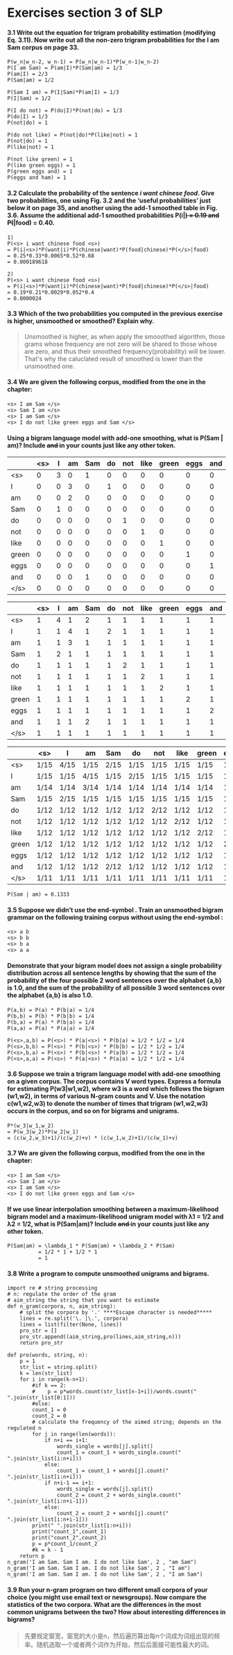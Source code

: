 # Exercises section 3 of SLP

#### 3.1 Write out the equation for trigram probability estimation (modifying Eq. 3.11). Now write out all the non-zero trigram probabilities for the I am Sam corpus on page 33.

    P(w_n|w_n-2, w_n-1) = P(w_n|w_n-1)*P(w_n-1|w_n-2)
    P(I am Sam) = P(am|I)*P(Sam|am) = 1/3
    P(am|I) = 2/3
    P(Sam|am) = 1/2

    P(Sam I am) = P(I|Sam)*P(am|I) = 1/3
    P(I|Sam) = 1/2

    P(I do not) = P(do|I)*P(not|do) = 1/3
    P(do|I) = 1/3
    P(not|do) = 1

    P(do not like) = P(not|do)*P(like|not) = 1
    P(not|do) = 1
    P(like|not) = 1

    P(not like green) = 1
    P(like green eggs) = 1
    P(green eggs and) = 1
    P(eggs and ham) = 1

#### 3.2 Calculate the probability of the sentence *i want chinese food*. Give two probabilities, one using Fig. 3.2 and the ‘useful probabilities’ just below it on page 35, and another using the add-1 smoothed table in Fig. 3.6. Assume the additional add-1 smoothed probabilities P(i|<s>) = 0.19 and P(</s>|food) = 0.40.

    1)
    P(<s> i want chinese food <s>)
    = P(i|<s>)*P(want|i)*P(chinese|want)*P(food|chinese)*P(</s>|food)
    = 0.25*0.33*0.0065*0.52*0.68
    = 0.000189618

    2)
    P(<s> i want chinese food <s>)
    = P(i|<s>)*P(want|i)*P(chinese|want)*P(food|chinese)*P(</s>|food)
    = 0.19*0.21*0.0029*0.052*0.4
    = 0.0000024

#### 3.3 Which of the two probabilities you computed in the previous exercise is higher, unsmoothed or smoothed? Explain why.

> Unsmoothed is higher, as when apply the smooothed algorithm, those grams whose frequency are not zero will be shared to those whose are zero, and thus their smoothed frequency(probability) will be lower. That's why the caluclated result of smoothed is lower than the unsmoothed one.

#### 3.4 We are given the following corpus, modified from the one in the chapter:
    <s> I am Sam </s>
    <s> Sam I am </s>
    <s> I am Sam </s>
    <s> I do not like green eggs and Sam </s>

#### Using a bigram language model with add-one smoothing, what is P(Sam | am)? Include <s> and </s> in your counts just like any other token.

|   |   \<s>| I |am |Sam|do |not|like|green|eggs|and|\</s>|
|---|---|---|---|---|---|---|---|---|---|---|---|
| \<s>  | 0 | 3 | 0 | 1 | 0 | 0 | 0  | 0   | 0 | 0 | 0 |
| I     | 0 | 0 | 3 | 0 | 1 | 0 | 0  | 0   | 0 | 0 | 0 |
| am    | 0 | 0 | 2 | 0 | 0 | 0 | 0  | 0   | 0 | 0 | 1 |
| Sam   | 0 | 1 | 0 | 0 | 0 | 0 | 0  | 0   | 0 | 0 | 3 |
| do    | 0 | 0 | 0 | 0 | 0 | 1 | 0  | 0   | 0 | 0 | 0 |
| not   | 0 | 0 | 0 | 0 | 0 | 0 | 1  | 0   | 0 | 0 | 0 |
| like  | 0 | 0 | 0 | 0 | 0 | 0 | 0  | 1   | 0 | 0 | 0 |
| green | 0 | 0 | 0 | 0 | 0 | 0 | 0  | 0   | 1 | 0 | 0 |
| eggs  | 0 | 0 | 0 | 0 | 0 | 0 | 0  | 0   | 0 | 1 | 0 |
| and   | 0 | 0 | 0 | 1 | 0 | 0 | 0  | 0   | 0 | 0 | 0 |
| \</s> | 0 | 0 | 0 | 0 | 0 | 0 | 0  | 0   | 0 | 0 | 0 |

|   |   \<s>| I |am |Sam|do |not|like|green|eggs|and|\</s>|
|---|---|---|---|---|---|---|---|---|---|---|---|
| \<s>  | 1 | 4 | 1 | 2 | 1 | 1 | 1  | 1   | 1 | 1 | 1 |
| I     | 1 | 1 | 4 | 1 | 2 | 1 | 1  | 1   | 1 | 1 | 1 |
| am    | 1 | 1 | 3 | 1 | 1 | 1 | 1  | 1   | 1 | 1 | 2 |
| Sam   | 1 | 2 | 1 | 1 | 1 | 1 | 1  | 1   | 1 | 1 | 4 |
| do    | 1 | 1 | 1 | 1 | 1 | 2 | 1  | 1   | 1 | 1 | 1 |
| not   | 1 | 1 | 1 | 1 | 1 | 1 | 2  | 1   | 1 | 1 | 1 |
| like  | 1 | 1 | 1 | 1 | 1 | 1 | 1  | 2   | 1 | 1 | 1 |
| green | 1 | 1 | 1 | 1 | 1 | 1 | 1  | 1   | 2 | 1 | 1 |
| eggs  | 1 | 1 | 1 | 1 | 1 | 1 | 1  | 1   | 1 | 2 | 1 |
| and   | 1 | 1 | 1 | 2 | 1 | 1 | 1  | 1   | 1 | 1 | 1 |
| \</s> | 1 | 1 | 1 | 1 | 1 | 1 | 1  | 1   | 1 | 1 | 1 |

|   |   \<s>| I |am |Sam|do |not|like|green|eggs|and|\</s>|
|---|---|---|---|---|---|---|---|---|---|---|---|
| \<s>  | 1/15 | 4/15 | 1/15 | 2/15 | 1/15 | 1/15 | 1/15  | 1/15   | 1/15 | 1/15 | 1/15 |
| I     | 1/15 | 1/15 | 4/15 | 1/15 | 2/15 | 1/15 | 1/15  | 1/15   | 1/15 | 1/15 | 1/15 |
| am    | 1/14 | 1/14 | 3/14 | 1/14 | 1/14 | 1/14 | 1/14  | 1/14   | 1/14 | 1/14 | 2/14 |
| Sam   | 1/15 | 2/15 | 1/15 | 1/15 | 1/15 | 1/15 | 1/15  | 1/15   | 1/15 | 1/15 | 4/15 |
| do    | 1/12 | 1/12 | 1/12 | 1/12 | 1/12 | 2/12 | 1/12  | 1/12   | 1/12 | 1/12 | 1/12 |
| not   | 1/12 | 1/12 | 1/12 | 1/12 | 1/12 | 1/12 | 2/12  | 1/12   | 1/12 | 1/12 | 1/12 |
| like  | 1/12 | 1/12 | 1/12 | 1/12 | 1/12 | 1/12 | 1/12  | 2/12   | 1/12 | 1/12 | 1/12 |
| green | 1/12 | 1/12 | 1/12 | 1/12 | 1/12 | 1/12 | 1/12  | 1/12   | 2/12 | 1/12 | 1/12 |
| eggs  | 1/12 | 1/12 | 1/12 | 1/12 | 1/12 | 1/12 | 1/12  | 1/12   | 1/12 | 2/12 | 1/12 |
| and   | 1/12 | 1/12 | 1/12 | 2/12 | 1/12 | 1/12 | 1/12  | 1/12   | 1/12 | 1/12 | 1/12 |
| \</s> | 1/11 | 1/11 | 1/11 | 1/11 | 1/11 | 1/11 | 1/11  | 1/11   | 1/11 | 1/11 | 1/11 |

    P(Sam | am) = 0.1333

#### 3.5 Suppose we didn’t use the end-symbol </s>. Train an unsmoothed bigram grammar on the following training corpus without using the end-symbol </s>:
    <s> a b
    <s> b b
    <s> b a
    <s> a a
#### Demonstrate that your bigram model does not assign a single probability distribution across all sentence lengths by showing that the sum of the probability of the four possible 2 word sentences over the alphabet {a,b} is 1.0, and the sum of the probability of all possible 3 word sentences over the alphabet {a,b} is also 1.0.

    P(a,b) = P(a) * P(b|a) = 1/4
    P(b,b) = P(b) * P(b|b) = 1/4
    P(b,a) = P(a) * P(b|a) = 1/4
    P(a,a) = P(a) * P(a|a) = 1/4

    P(<s>,a,b) = P(<s>) * P(a|<s>) * P(b|a) = 1/2 * 1/2 = 1/4
    P(<s>,b,b) = P(<s>) * P(b|<s>) * P(b|b) = 1/2 * 1/2 = 1/4
    P(<s>,b,a) = P(<s>) * P(b|<s>) * P(a|b) = 1/2 * 1/2 = 1/4
    P(<s>,a,a) = P(<s>) * P(a|<s>) * P(a|a) = 1/2 * 1/2 = 1/4

#### 3.6 Suppose we train a trigram language model with add-one smoothing on a given corpus. The corpus contains V word types. Express a formula for estimating P(w3|w1,w2), where w3 is a word which follows the bigram (w1,w2), in terms of various N-gram counts and V. Use the notation c(w1,w2,w3) to denote the number of times that trigram (w1,w2,w3) occurs in the corpus, and so on for bigrams and unigrams.

    P*(w_3|w_1,w_2)
    = P(w_3|w_2)*P(w_2|w_1)
    = (c(w_2,w_3)+1)/(c(w_2)+v) * (c(w_1,w_2)+1)/(c(w_1)+v)

#### 3.7 We are given the following corpus, modified from the one in the chapter:
    <s> I am Sam </s>
    <s> Sam I am </s>
    <s> I am Sam </s>
    <s> I do not like green eggs and Sam </s>

#### If we use linear interpolation smoothing between a maximum-likelihood bigram model and a maximum-likelihood unigram model with λ1 = 1/2 and λ2 = 1/2, what is P(Sam|am)? Include <s> and </s> in your counts just like any other token.

    P(Sam|am) = \lambda_1 * P(Sam|am) + \lambda_2 * P(Sam)
              = 1/2 * 1 + 1/2 * 1
              = 1

#### 3.8 Write a program to compute unsmoothed unigrams and bigrams.
```
import re # string processing
# n: regulate the order of the gram
# aim_string the string that you want to estimate
def n_gram(corpora, n, aim_string):
    # split the corpora by '.' ****Escape character is needed*****
    lines = re.split('\. |\.', corpora)
    lines = list(filter(None, lines))
    pro_str = []
    pro_str.append((aim_string,pro(lines,aim_string,n)))
    return pro_str

def pro(words, string, n):
    p = 1
    str_list = string.split()
    k = len(str_list)
    for i in range(k-n+1):
        #if k == 2:
        #    p = p*words.count(str_list[n-1+i])/words.count(" ".join(str_list[0:1]))
        #else:
        count_1 = 0
        count_2 = 0
        # calculate the frequency of the aimed string; depends on the regulated n
        for j in range(len(words)):
            if n+i == i+1:
                words_single = words[j].split()
                count_1 = count_1 + words_single.count(" ".join(str_list[i:n+i]))
            else:
                count_1 = count_1 + words[j].count(" ".join(str_list[i:n+i]))
            if n+i-1 == i+1:
                words_single = words[j].split()
                count_2 = count_2 + words_single.count(" ".join(str_list[i:n+i-1]))
            else:
                count_2 = count_2 + words[j].count(" ".join(str_list[i:n+i-1]))
        print(" ".join(str_list[i:n+i]))
        print("count_1",count_1)
        print("count_2",count_2)
        p = p*count_1/count_2
        #k = k - 1
    return p
n_gram('I am Sam. Sam I am. I do not like Sam', 2 , "am Sam")
n_gram('I am Sam. Sam I am. I do not like Sam', 2 , "I am")
n_gram('I am Sam. Sam I am. I do not like Sam', 2 , "I am Sam")
```

#### 3.9 Run your n-gram program on two different small corpora of your choice (you might use email text or newsgroups). Now compare the statistics of the two corpora. What are the differences in the most common unigrams between the two? How about interesting differences in bigrams?

> 先要规定窗宽，窗宽的大小是n，然后遍历算出每n个词成为词组出现的频率。随机选取一个或者两个词作为开始，然后后面接可能性最大的词。
